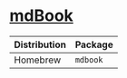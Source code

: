 # [mdBook](https://github.com/rust-lang/mdBook)

| Distribution | Package  |
| ------------ | -------- |
| Homebrew     | `mdbook` |

